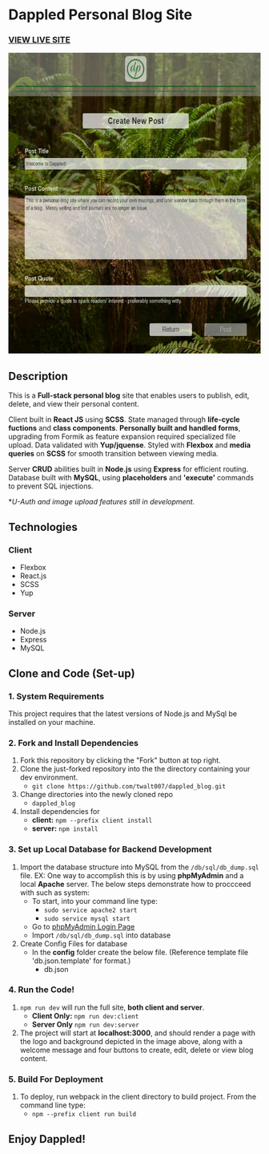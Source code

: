 # Dappled Personal Blog Site

### <a href="http://dappled.twalt007.com/">VIEW LIVE SITE</a> 

<p align="center">
  <img height="600" alt="Create Post Sample Screenshot" src="https://github.com/twalt007/dappled_blog/blob/master/client/src/assets/images/dappled_square.JPG">
</p>

## Description
This is a **Full-stack personal blog** site that enables users to publish, edit, delete, and view their personal content.  

Client built in **React JS** using **SCSS**. State managed through **life-cycle fuctions** and **class components**. **Personally built and handled forms**, upgrading from Formik as feature expansion required specialized file upload. Data validated with **Yup/jquense**. Styled with **Flexbox** and **media queries** on **SCSS** for smooth transition between viewing media. 

Server **CRUD** abilities built in **Node.js** using **Express** for efficient routing. Database built with **MySQL**, using **placeholders** and **'execute'** commands to prevent SQL injections. 

**U-Auth and image upload features still in development.*


## Technologies
### Client
+ Flexbox
+ React.js
+ SCSS
+ Yup

### Server
+ Node.js
+ Express
+ MySQL

## Clone and Code (Set-up)
### 1. System Requirements
This project requires that the latest versions of Node.js and MySql be installed on your machine.

### 2. Fork and Install Dependencies
1. Fork this repository by clicking the "Fork" button at top right.
2. Clone the just-forked repository into the the directory containing your dev environment.
    - `git clone https://github.com/twalt007/dappled_blog.git`
3. Change directories into the newly cloned repo
    - `dappled_blog`
4. Install dependencies for 
    - **client:** `npm --prefix client install`
    - **server:** `npm install`

### 3. Set up Local Database for Backend Development
1. Import the database structure into MySQL from the `/db/sql/db_dump.sql` file. 
EX: One way to accomplish this is by using **phpMyAdmin** and a local **Apache** server. The below steps demonstrate how to proccceed with such as system:
    - To start, into your command line type:       
        - `sudo service apache2 start` 
        - `sudo service mysql start` 
    - Go to [phpMyAdmin Login Page](http://localhost/phpmyadmin/ "PhpMyAdmin Login Page")
    - Import `/db/sql/db_dump.sql` into database
2. Create Config Files for database
    - In the **config** folder create the below file. (Reference template file 'db.json.template' for format.)
        - db.json

### 4. Run the Code!
 1. `npm run dev` will run the full site, **both client and server**.
    - **Client Only:** `npm run dev:client`
    - **Server Only** `npm run dev:server`
 2. The project will start at **localhost:3000**, and should render a page with the logo and background depicted in the image above, along with a welcome message and four buttons to create, edit, delete or view blog content.

### 5. Build For Deployment
1. To deploy, run webpack in the client directory to build project. From the command line type:
    - `npm --prefix client run build`

## Enjoy Dappled!
